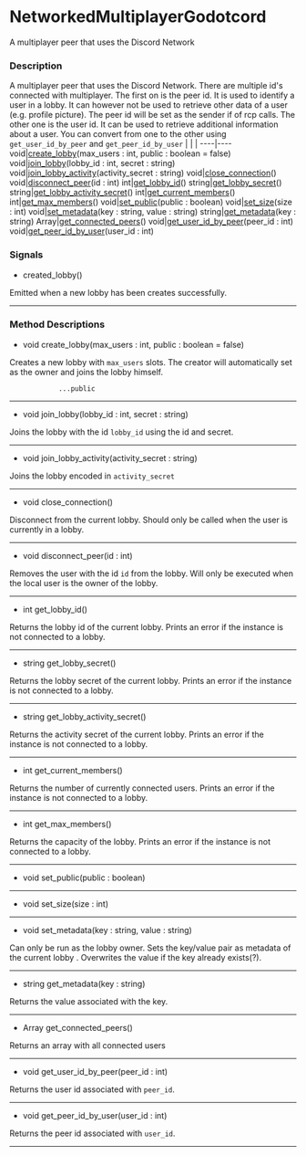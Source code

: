 # NetworkedMultiplayerGodotcord

A multiplayer peer that uses the Discord Network
### Description

A multiplayer peer that uses the Discord Network.
        There are multiple id's connected with multiplayer. The first on is the peer id.
        It is used to identify a user in a lobby. It can however not be used to retrieve other data of a user (e.g. profile picture).
        The peer id will be set as the sender if of rcp calls.
        The other one is the user id. It can be used to retrieve additional information about a user.
        You can convert from one to the other using `get_user_id_by_peer` and `get_peer_id_by_user`
| | |
----|----
void|[create_lobby](#create_lobby)(max_users : int, public : boolean = false)
void|[join_lobby](#join_lobby)(lobby_id : int, secret : string)
void|[join_lobby_activity](#join_lobby_activity)(activity_secret : string)
void|[close_connection](#close_connection)()
void|[disconnect_peer](#disconnect_peer)(id : int)
int|[get_lobby_id](#get_lobby_id)()
string|[get_lobby_secret](#get_lobby_secret)()
string|[get_lobby_activity_secret](#get_lobby_activity_secret)()
int|[get_current_members](#get_current_members)()
int|[get_max_members](#get_max_members)()
void|[set_public](#set_public)(public : boolean)
void|[set_size](#set_size)(size : int)
void|[set_metadata](#set_metadata)(key : string, value : string)
string|[get_metadata](#get_metadata)(key : string)
Array|[get_connected_peers](#get_connected_peers)()
void|[get_user_id_by_peer](#get_user_id_by_peer)(peer_id : int)
void|[get_peer_id_by_user](#get_peer_id_by_user)(user_id : int)

### Signals

* created_lobby()

Emitted when a new lobby has been creates successfully.

----
### Method Descriptions

* <a name="create_lobby"></a> void create_lobby(max_users : int, public : boolean = false)

Creates a new lobby with `max_users` slots.
                The creator will automatically set as the owner and joins the lobby himself.

                ...public

----
* <a name="join_lobby"></a> void join_lobby(lobby_id : int, secret : string)

Joins the lobby with the id `lobby_id` using the id and secret.

----
* <a name="join_lobby_activity"></a> void join_lobby_activity(activity_secret : string)

Joins the lobby encoded in `activity_secret`

----
* <a name="close_connection"></a> void close_connection()

Disconnect from the current lobby.
                Should only be called when the user is currently in a lobby.

----
* <a name="disconnect_peer"></a> void disconnect_peer(id : int)

Removes the user with the id `id` from the lobby.
                Will only be executed when the local user is the owner of the lobby.

----
* <a name="get_lobby_id"></a> int get_lobby_id()

Returns the lobby id of the current lobby.
                Prints an error if the instance is not connected to a lobby.

----
* <a name="get_lobby_secret"></a> string get_lobby_secret()

Returns the lobby secret of the current lobby.
                Prints an error if the instance is not connected to a lobby.

----
* <a name="get_lobby_activity_secret"></a> string get_lobby_activity_secret()

Returns the activity secret of the current lobby.
                Prints an error if the instance is not connected to a lobby.

----
* <a name="get_current_members"></a> int get_current_members()

Returns the number of currently connected users.
                Prints an error if the instance is not connected to a lobby.

----
* <a name="get_max_members"></a> int get_max_members()

Returns the capacity of the lobby.
                Prints an error if the instance is not connected to a lobby.

----
* <a name="set_public"></a> void set_public(public : boolean)



----
* <a name="set_size"></a> void set_size(size : int)



----
* <a name="set_metadata"></a> void set_metadata(key : string, value : string)

Can only be run as the lobby owner.
                Sets the key/value pair as metadata of the current lobby . 
                Overwrites the value if the key already exists(?).

----
* <a name="get_metadata"></a> string get_metadata(key : string)

Returns the value associated with the key.

----
* <a name="get_connected_peers"></a> Array get_connected_peers()

Returns an array with all connected users

----
* <a name="get_user_id_by_peer"></a> void get_user_id_by_peer(peer_id : int)

Returns the user id associated with `peer_id`.

----
* <a name="get_peer_id_by_user"></a> void get_peer_id_by_user(user_id : int)

Returns the peer id associated with `user_id`.

----
